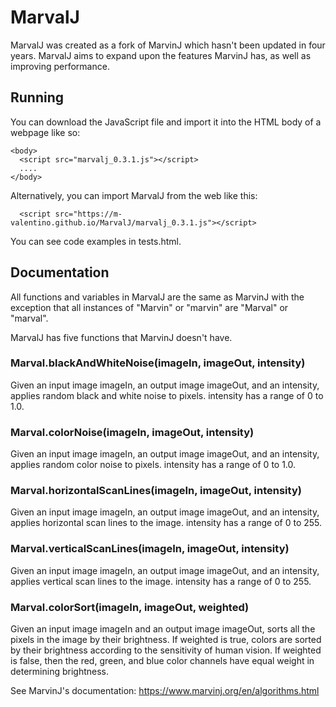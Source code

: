 # MarvalJ
MarvalJ was created as a fork of MarvinJ which hasn't been updated in four years. MarvalJ aims to expand upon the features MarvinJ has, as well as improving performance.

## Running
You can download the JavaScript file and import it into the HTML body of a webpage like so:
```
<body>
  <script src="marvalj_0.3.1.js"></script>
  ....
</body>

```

Alternatively, you can import MarvalJ from the web like this:
```
  <script src="https://m-valentino.github.io/MarvalJ/marvalj_0.3.1.js"></script>
```

You can see code examples in tests.html.

## Documentation
All functions and variables in MarvalJ are the same as MarvinJ with the exception that all instances of "Marvin" or "marvin" are "Marval" or "marval".

MarvalJ has five functions that MarvinJ doesn't have.

### Marval.blackAndWhiteNoise(imageIn, imageOut, intensity)	
Given an input image imageIn, an output image imageOut, and an intensity, applies random black and white noise to pixels. intensity has a range of 0 to 1.0.

### Marval.colorNoise(imageIn, imageOut, intensity)	
Given an input image imageIn, an output image imageOut, and an intensity, applies random color noise to pixels. intensity has a range of 0 to 1.0.

### Marval.horizontalScanLines(imageIn, imageOut, intensity)
Given an input image imageIn, an output image imageOut, and an intensity, applies horizontal scan lines to the image. intensity has a range of 0 to 255.

### Marval.verticalScanLines(imageIn, imageOut, intensity)
Given an input image imageIn, an output image imageOut, and an intensity, applies vertical scan lines to the image. intensity has a range of 0 to 255.

### Marval.colorSort(imageIn, imageOut, weighted)
Given an input image imageIn and an output image imageOut, sorts all the pixels in the image by their brightness. If weighted is true, colors are sorted by their brightness according to the sensitivity of human vision. If weighted is false, then the red, green, and blue color channels have equal weight in determining brightness.

See MarvinJ's documentation:
https://www.marvinj.org/en/algorithms.html
